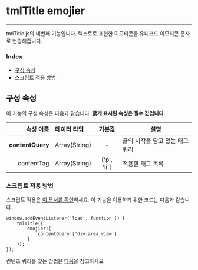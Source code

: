 # tmlTitle emojier
---
tmlTitle.js의 네번째 기능입니다. 텍스트로 표현한 이모티콘을 유니코드 이모티콘 문자로 변경해줍니다.

### Index
* [구성 속성](#구성-속성)
* [스크립트 적용 방법](#스크립트-적용-방법)

## 구성 속성
이 기능의 구성 속성은 다음과 같습니다. **굵게 표시된 속성은 필수 값입니다.**

|속성 이름                  |데이터 타입            |기본값     |설명   							|
|--------------------------:|:----------------------|:---------:|-----------------------------------|
|**contentQuery**			|Array(String)			|-			|글의 시작을 담고 있는 태그 쿼리	|
|contentTag                 |Array(String)          |['p', 'li']|적용할 태그 목록                   |

### 스크립트 적용 방법
스크립트 적용은 [이 문서를 확인](readme.md#스크립트-적용-방법)하세요. 이 기능을 이용하기 위한 코드는 다음과 같습니다.
```
window.addEventListener('load', function () {
    tmlTitle({
        emojier:{
            contentQuery:['div.area_view']
        }
    });
});
```

컨텐츠 쿼리를 찾는 방법은 [다음](indexor.md#쿼리-찾기)을 참고하세요
